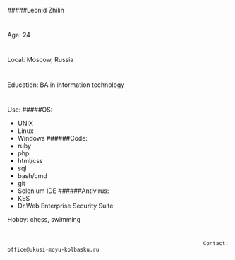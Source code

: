 #####Leonid Zhilin
#
Age: 24
#
Local: Moscow, Russia
#
Education: BA in information technology
#
Use:
#####OS:
  * UNIX
  * Linux
  * Windows
######Code:
  * ruby
  * php
  * html/css
  * sql
  * bash/cmd
  * git
  * Selenium IDE
  ######Antivirus:
  * KES
  * Dr.Web Enterprise Security Suite

Hobby: chess, swimming
#
                                                                  Contact: office@ukusi-moyu-kolbasku.ru
